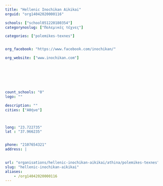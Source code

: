 ```yaml
---
title: "Hellenic Inochikan Aikikai"
orguid: "org14042020000116"

schools: ["school051220180354"]
categorynoslug: ["Πολεμικές τέχνες"]

categories: ["polemikes-texnes"]


org_facebook: "https://www.facebook.com/inochikan/"

org_website: ["www.inochikan.com"]







count_schools: "0"
logo: ""

description: ""
cities: ["Αθήνα"]



long: "23.722735"
lat : "37.966235"


phone: "2107654321"
address: |
    

url: "organisations/hellenic-inochikan-aikikai/athina/polemikes-texnes"
slug: "hellenic-inochikan-aikikai"
aliases:
    - /org14042020000116
---
```




